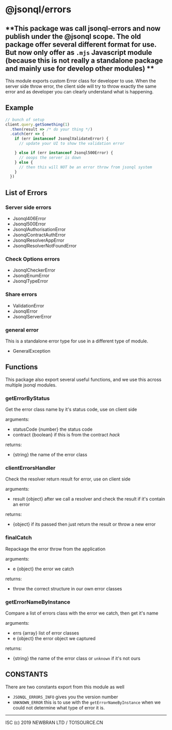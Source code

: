 # @jsonql/errors

**This package was call jsonql-errors and now publish under the @jsonql scope.
The old package offer several different format for use. But now only offer as `.mjs`
Javascript module (because this is not really a standalone package and mainly use for develop other modules)
**
---

This module exports custom Error class for developer to use.
When the server side throw error, the client side will try to throw exactly
the same error and as developer you can clearly understand what is happening.



## Example

```js
// bunch of setup
client.query.getSomething(1)
  .then(result => /* do your thing */)
  .catch(err => {
    if (err instanceof JsonqlValidateError) {
      // update your UI to show the validation error

    } else if (err instanceof Jsonql500Error) {
      // ooops the server is down
    } else {
      // then this will NOT be an error throw from jsonql system
    }
  })
```

## List of Errors

### Server side errors

- Jsonql406Error
- Jsonql500Error
- JsonqlAuthorisationError
- JsonqlContractAuthError
- JsonqlResolverAppError
- JsonqlResolverNotFoundError

### Check Options errors

- JsonqlCheckerError
- JsonqlEnumError
- JsonqlTypeError

### Share errors

- ValidationError
- JsonqlError
- JsonqlServerError

### general error

This is a standalone error type for use in a different type of module.

- GeneralException

## Functions

This package also export several useful functions, and we use this
across multiple jsonql modules.

### getErrorByStatus

Get the error class name by it's status code, use on client side

arguments:
- statusCode {number} the status code
- contract {boolean} if this is from the contract *hack*

returns:
- {string} the name of the error class

### clientErrorsHandler

Check the resolver return result for error, use on client side

arguments:
- result {object} after we call a resolver and check the result if it's contain an error

returns:
- {object} if its passed then just return the result or throw a new error

### finalCatch

Repackage the error throw from the application

arguments:
- e {object} the error we catch

returns:
- throw the correct structure in our own error classes

### getErrorNameByInstance

Compare a list of errors class with the error we catch, then get it's name

arguments:
- errs {array} list of error classes
- e {object} the error object we captured

returns:
- {string} the name of the error class or `unknown` if it's not ours

## CONSTANTS

There are two constants export from this module as well

- `JSONQL_ERRORS_INFO` gives you the version number
- `UNKNOWN_ERROR` this is to use with the `getErrorNameByInstance` when we could not determine what type of error it is.




---

ISC (c) 2019 NEWBRAN LTD / TO1SOURCE.CN
